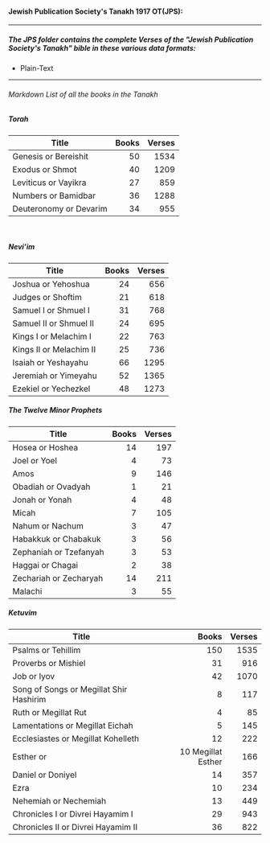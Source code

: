 #### Jewish Publication Society's Tanakh 1917 OT(JPS):
----
##### The JPS folder contains the complete Verses of the "Jewish Publication Society's Tanakh" bible in these various data formats:
* Plain-Text

---

###### Markdown List of all the books in the Tanakh

##### Torah
|Title| Books| Verses|
| --- | ---: | ---: |
| Genesis or Bereishit| 50| 1534|
| Exodus or Shmot| 40| 1209|
| Leviticus or Vayikra| 27| 859|
| Numbers or Bamidbar| 36| 1288|
| Deuteronomy or Devarim| 34| 955|

<br>

##### Nevi’im
|Title| Books| Verses|
| --- | ---: | ---: |
| Joshua or Yehoshua| 24| 656|
| Judges or Shoftim| 21| 618|
| Samuel I or Shmuel I| 31| 768|
| Samuel II or Shmuel II| 24| 695|
| Kings I or Melachim I| 22| 763|
| Kings II or Melachim II| 25| 736|
| Isaiah or Yeshayahu| 66| 1295|
| Jeremiah or Yimeyahu| 52| 1365|
| Ezekiel or Yechezkel| 48| 1273|

##### The Twelve Minor Prophets
|Title| Books| Verses|
| --- | ---: | ---: |
| Hosea or Hoshea| 14| 197|
| Joel or Yoel| 4| 73|
| Amos| 9| 146|
| Obadiah or Ovadyah| 1| 21|
| Jonah or Yonah| 4| 48|
| Micah| 7| 105|
| Nahum or Nachum| 3| 47|
| Habakkuk or Chabakuk| 3| 56|
| Zephaniah or Tzefanyah| 3| 53|
| Haggai or Chagai| 2| 38|
| Zechariah or Zecharyah| 14| 211|
| Malachi| 3| 55|

##### Ketuvim
|Title| Books| Verses|
| --- | ---: | ---: |
| Psalms or Tehillim| 150| 1535|
| Proverbs or Mishiel| 31| 916|
| Job or Iyov| 42| 1070|
| Song of Songs or Megillat Shir Hashirim| 8| 117|
| Ruth or Megillat Rut| 4| 85|
| Lamentations or Megillat Eichah| 5| 145|
| Ecclesiastes or Megillat Kohelleth| 12| 222|
| Esther or |10 Megillat Esther| 166|
| Daniel or Doniyel| 14| 357|
| Ezra| 10| 234|
| Nehemiah or Nechemiah| 13| 449|
| Chronicles I or Divrei Hayamim I| 29| 943|
| Chronicles II or  Divrei Hayamim II| 36| 822|